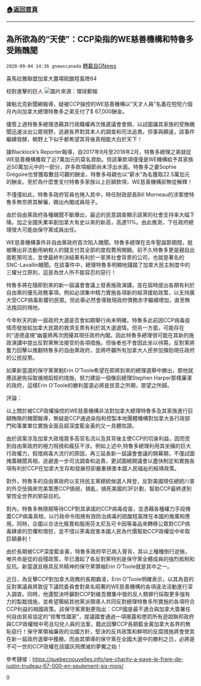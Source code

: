 ###  [:house:返回首頁](https://github.com/ourhimalayas/txt)
---

## 為所欲為的“天使”：CCP染指的WE慈善機構和特魯多受賄醜聞
`2020-09-04 14:36 gnewscanada` [轉載自GNews](https://gnews.org/zh-hant/334080/)

喜馬拉雅聯盟加拿大農場硫酸羥氯喹64

校對進擊的巨人
![](https://s3.amazonaws.com/gnews-media-offload/wp-content/uploads/2020/09/04142411/%E7%A1%AB%E9%85%B8.jpg)圖片來源：環球郵報

據魁北克新聞網報導，疑被CCP操控的WE慈善機構以“天才人員”名義在短短六個月內向加拿大總理特魯多之弟支付了$ 67,000酬金。

儘管上週特魯多總理憑藉其行政職權再次推遲議會會期，以試圖讓其家族的受賄醜聞迅速淡出公眾視野，逃避各界對其本人的調查和司法追責。但事與願違，該事件繼續發酵，朝野上下似乎都希望其背後真相能大白於天下！

據Blacklock’s Reporter報導，自2017年9月至2018年2月，特魯多總理之弟就從WE慈善機構獲取了近7萬加元的莫名資助。但該筆款項僅僅是WE機構給予其家族近50萬加元中的一部分，許多款項細節尚未浮出水面。特魯多之妻Sophie Grégoire也曾獲取數目可觀的酬金，特魯多母親也以“薪水”為名獲取22.5萬加元的酬金。至於為什麼會支付特魯多家族以上巨額款項，WE慈善機構卻無從解釋！

不僅僅如此，特魯多政府官員也捲入其中，時任財政部長Bill Morneau的涉案使特魯多無奈將其解僱，踢出內閣成員班子。

由於自由黨政府各種醜聞不斷爆出，最近的民意調查顯示該黨的社會支持率大幅下降。加之全國失業率創加拿大有史以來的新高，高達11%。由此推測，下任政府總理很大可能由保守黨成員出任。

WE慈善機構事件非自由黨政府首次陷入醜聞。特魯多總理在去年聖誕節期間，就被曝出非法動用納稅人的錢支付其全部的度假費用開銷。前不久特魯多更是親自出面乾預司法，並使最終判決結果有利於一家黑社會背景的公司，也就是著名的SNC-Lavallin醜聞。在該事件中，總理特魯多明顯地踐踏了加拿大民主制度中的三權分立原則，這是為世人所不能容忍的惡行！

特魯多將在隨即到來的新一屆議會會議上發表施政演講，並在屆時提出各類有利於自由黨的優先政務事項，例如必須集中精力實施各項新的經濟援助政策，以支持廣大受CCP病毒影響的民眾。但此舉必然會導致現政府債務赤字繼續增加，直至無法挽回的境地。

今年秋天的新一屆政府大選是否會如期舉行尚未明確。特魯多此前因CCP病毒疫情而發放給加拿大民眾的救濟支票有利於其大選選情。但另一方面，可能存在的“道德違規”幽靈將再次困擾其現任政府內閣。因此特魯多總理很可能在其新的施政演講中提出反對黨無法接受的各項措施。但後者也不會因此坐以待斃，反對黨將奮力回擊以推翻特魯多的自由黨政府，並將呼籲所有加拿大人民參加彈劾現任政府的公民投票。

如果新當選的保守黨黨魁Erin O’Toole希望在即將到來的總理選舉中勝出，那他就應該避免採取循規蹈矩的措施，努力建設一個像前總理Stephen Harper那樣廉潔的政府，這樣Erin O’Toole的勝利當選必將是民意之所期，眾望之所歸。

評論：

以上關於被CCP政權操控的WE慈善機構非法對加拿大總理特魯多及其家族進行巨額賄賂的醜聞報導，無疑是CCP通過染指和控製本地團體機構對加拿大各行政部門和事業單位實施全面且超深度藍金黃的又一具體佐證。

由於該案涉及加拿大政壇眾多高官名流以及其背後主使CCP的切身利益，因而受到自由黨政府的極力阻撓和瘋狂干涉。例如上述中,特魯多總理利用其坐擁的巨大行政權力，假借病毒大流行的原因，再三延長新一屆議會會議的開幕期，不僅試圖掩蓋醜聞真相，逃避進一步司法調查和追責，更試圖繞開議會以盡快制定和實施各項有利於CCP在加拿大生存和發展但卻嚴重損害本國人民福祉的綏靖政策。

對外，特魯多的自由黨政府以支持民主黨總統候選人拜登，反對美國現任總統川普的外交伎倆來完美策應CCP搞弱，搞亂，搞死美國的3F計劃，幫助CCP最終達到掌控全世界的邪惡目的。

對內，特魯多無限期等待CCP對其承諾的CCP病毒疫苗，並憑藉各種權力手段掩蓋CCP病毒真相，以行政命令阻撓有效防治病毒的硫酸羥氯喹在本國的推廣和應用。同時，企圖以合法化販賣和服用芬太尼及可卡因等毒品來轉移公眾對CCP病毒肆虐的恐懼和憤怒，並不惜以荼毒戕害本國人民為代價幫助CCP政權從中牟取巨額暴利！

由於長期被CCP深度藍金黃，特魯多政府早已病入膏肓，其以上種種倒行逆施，唯共命是從的自殘政策，早已激起了各反對黨特別是保守黨全體成員的強烈抵制和反抗。新當選且極具反共精神的保守黨領袖Erin O’Toole就是其中之一。

近日，為反擊CCP對加拿大政務的長期霸凌，Erin O’Toole明確表示，以其為首的反對黨議員將敦促下議院委員會對臭名昭著的WE慈善機構的各項違法活動進行深入調查。同時，他還堅決呼籲對CCP對維吾爾集中營的反人類罪行採取更多強有力的製裁措施，並希望團結其他黨派領導人共同反對總理特魯多所實施的各項符合CCP利益的禍國政策。該保守黨黨魁更指出：CCP國是最不適合與加拿大簽署任何自由貿易協定的“掠奪性國家”，提議國會通過一項揭露和懲罰所有遊說聯邦政府與CCP政權暗中苟且勾兌人員的法案，籍此回擊CCP長期藍金黃加拿大各界的無恥惡行！保守黨領袖廉政的治國方針，堅決的反共政策和鮮明的反腐措施將會使其在新一屆政府選舉中獲勝。而由其領導的保守黨在全國大選中的勝利之日，必將是不可一世的CCP政權在該國灰飛煙滅的夢魘之始！

參考鏈接：https://quebecnouvelles.info/we-charity-a-paye-le-frere-de-justin-trudeau-67-000-en-seulement-six-mois/

0
